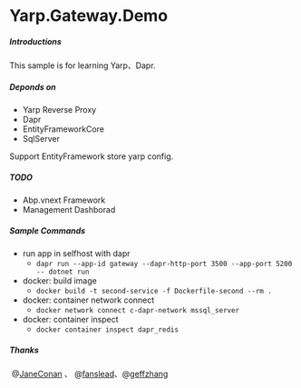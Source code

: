 # Yarp.Gateway.Demo

##### Introductions

This sample is for learning Yarp、Dapr.

##### Deponds on

- Yarp  Reverse Proxy
- Dapr
- EntityFrameworkCore 
- SqlServer

Support EntityFramework store yarp config. 

##### TODO

- Abp.vnext Framework
- Management Dashborad

##### Sample Commands

- run app in selfhost with dapr
  - `dapr run --app-id gateway --dapr-http-port 3500 --app-port 5200 -- dotnet run`
- docker: build image 
  -  `docker build -t second-service -f Dockerfile-second --rm .`
- docker: container network connect
  - `docker network connect c-dapr-network mssql_server`
- docker: container inspect
  - `docker container inspect dapr_redis`

##### Thanks

​    @[JaneConan](https://github.com/JaneConan/reverse-proxy/commit/3f2f30aac902e9caa593c25ed69ced2109c75172)  、 @[fanslead](https://github.com/fanslead/ReverseProxy.Store)、@[geffzhang](https://github.com/geffzhang/TyeAndYarp)

